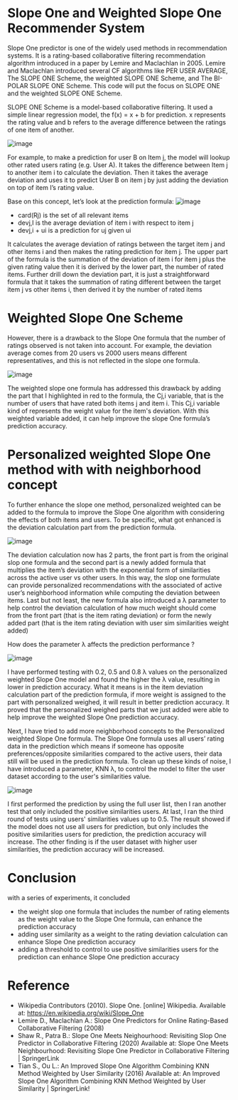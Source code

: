# Slope One and Weighted Slope One Recommender System
Slope One predictor is one of the widely used methods in recommendation systems. It is a rating-based collaborative filtering recommendation algorithm introduced in a paper by Lemire and Maclachlan in 2005.  Lemire and Maclachlan introduced several CF algorithms like PER USER AVERAGE, The SLOPE ONE Scheme, the weighted SLOPE ONE Scheme, and The BI-POLAR SLOPE ONE Scheme. This code will put the focus on SLOPE ONE and the weighted SLOPE ONE Scheme.

SLOPE ONE Scheme is a model-based collaborative filtering. It used a simple linear regression model, the f(x) = x + b for prediction. x represents the rating value and b refers to the average difference between the ratings of one item of another.

![image](https://github.com/kitwong5/weighted_slope_one.github.io/assets/142315009/1530c516-9fc9-447a-ae8b-e7bb44c5f569)

For example,  to make a prediction for user B on Item j, the model will lookup other rated users rating (e.g. User A). It takes the difference between Item j to another item i to calculate the deviation.  Then it takes the average deviation and uses it to predict User B on item j by just adding the deviation on top of item I’s rating value.

Base on this concept, let’s look at the prediction formula:
![image](https://github.com/kitwong5/weighted_slope_one.github.io/assets/142315009/883d7f39-061a-4edf-a4f8-d4c341386a58)

- card(Rj) is the set of all relevant items
- devj,I is the average deviation of item i with respect to item j
- devj,i + ui is a prediction for uj given ui

It calculates the average deviation of ratings between the target item j and other items i and then makes the rating prediction for item j.  The upper part of the formula is the summation of the deviation of item i for item j plus the given rating value then it is derived by the lower part, the number of rated items.  Further drill down the deviation part, it is just a straightforward formula that it takes the summation of rating different between the target item j vs other items i, then derived it by the number of rated items 

# Weighted Slope One Scheme
However, there is a drawback to the Slope One formula that the number of ratings observed is not taken into account.  For example, the deviation average comes from 20 users vs 2000 users means different representatives, and this is not reflected in the slope one formula.

![image](https://github.com/kitwong5/weighted_slope_one.github.io/assets/142315009/615b0270-444e-48f2-a3ea-7cee11cc542a)

The weighted slope one formula has addressed this drawback by adding the part that I highlighted in red to the formula, the Cj,i variable, that is the number of users that have rated both items j and item i.  This Cj,i variable kind of represents the weight value for the item's deviation. With this weighted variable added, it can help improve the slope One formula’s prediction accuracy. 

# Personalized weighted Slope One method with with neighborhood concept
To further enhance the slope one method, personalized weighted can be added to the formula to improve the Slope One algorithm with considering the effects of both items and users.  To be specific, what got enhanced is the deviation calculation part from the prediction formula. 

![image](https://github.com/kitwong5/weighted_slope_one.github.io/assets/142315009/d32e2e83-de46-417c-9f8b-5251196ec840)

The deviation calculation now has 2 parts, the front part is from the original slop one formula and the second part is a newly added formula that multiplies the item’s deviation with the exponential form of similarities across the active user vs other users.  In this way, the slop one formulate can provide personalized recommendations with the associated of active user’s neighborhood information while computing the deviation between items.  Last but not least, the new formula also introduced a λ parameter to help control the deviation calculation of how much weight should come from the front part (that is the item rating deviation) 
or form the newly added part (that is the item rating deviation with user sim similarities weight added)

How does the parameter λ affects the prediction performance ? 

![image](https://github.com/kitwong5/weighted_slope_one.github.io/assets/142315009/02f45a44-941d-4950-8341-c472d49d4627)

I have performed testing with 0.2, 0.5 and 0.8 λ values on the personalized weighted Slope One model and found the higher the λ value, resulting in lower in prediction accuracy.  What it means is in the item deviation calculation part of the prediction formula, if more weight is assigned to the part with personalized weighed, it will result in better prediction accuracy.  It proved that the personalized weighed parts that we just added were able to help improve the weighted Slope One prediction accuracy.

Next, I have tried to add more neighborhood concepts to the Personalized weighted Slope One formula.  The Slope One formula uses all users’ rating data in the prediction
which means if someone has opposite preferences/opposite similarities compared to the active users, their data still will be used in the prediction formula.  To clean up these kinds of noise, I have introduced a parameter, KNN λ, to control the model to filter the user dataset according to the user's similarities value.

![image](https://github.com/kitwong5/weighted_slope_one.github.io/assets/142315009/78a16e01-2a11-4078-b1c8-af3a6aa00322)

I first performed the prediction by using the full user list, then I ran another test that only included the positive similarities users. At last, I ran the third round of tests using users' similarities values up to 0.5. The result showed if the model does not use all users for prediction, but only includes the positive similarities users for prediction, the prediction accuracy will increase. The other finding is if the user dataset with higher user similarities, the prediction accuracy will be increased.

# Conclusion

with a series of experiments, it concluded 
- the weight slop one formula that includes the number of rating elements as the weight value to the Slope One formula, can enhance the prediction accuracy
- adding user similarity as a weight to the rating deviation calculation can enhance Slope One prediction accuracy
- adding a threshold to control to use positive similarities users for the prediction can enhance Slope One prediction accuracy

# Reference
- Wikipedia Contributors (2010). Slope One. [online] Wikipedia. Available at: https://en.wikipedia.org/wiki/Slope_One
- Lemire D., Maclachlan A.: Slope One Predictors for Online Rating-Based Collaborative Filtering (2008)
- Shaw R., Patra B.: Slope One Meets Neighourhood: Revisiting Slop One Predictor in Collaborative Filtering (2020)  Available at: Slope One Meets Neighbourhood: Revisiting Slope One Predictor in Collaborative Filtering | SpringerLink
- Tian S., Ou L.: An Improved Slope One Algorithm Combining KNN Method Weighted by User Similarity (2016)  Available at: An Improved Slope One Algorithm Combining KNN Method Weighted by User Similarity | SpringerLink!



